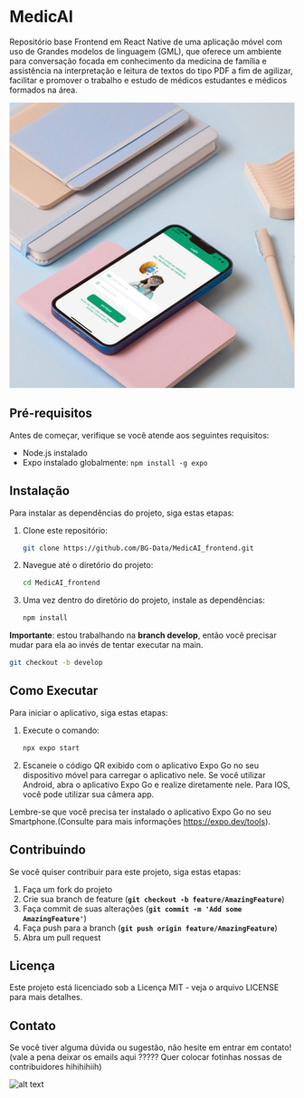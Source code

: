 # MedicAI

Repositório base Frontend em React Native de uma aplicação móvel com uso de Grandes modelos de linguagem (GML), que oferece um ambiente para conversação focada em conhecimento da medicina de família e assistência na interpretação e leitura de textos do tipo PDF a fim de agilizar, facilitar e promover o trabalho e estudo de médicos estudantes e médicos formados na área.

![alt text](assets/MedicAI.png)

## **Pré-requisitos**

Antes de começar, verifique se você atende aos seguintes requisitos:

- Node.js instalado
- Expo instalado globalmente: `npm install -g expo`

## **Instalação**

Para instalar as dependências do projeto, siga estas etapas:

1. Clone este repositório:
    
    ```bash
    git clone https://github.com/BG-Data/MedicAI_frontend.git
    ```
    
2. Navegue até o diretório do projeto:
    
    ```bash
    cd MedicAI_frontend
    ```
    
3. Uma vez dentro do diretório do projeto, instale as dependências:
    
    ```bash
    npm install
    ```
    

**Importante**: estou trabalhando na **branch develop**, então você precisar mudar para ela ao invés de tentar executar na main.

```bash
git checkout -b develop
```

## **Como Executar**

Para iniciar o aplicativo, siga estas etapas:

1. Execute o comando:
    
    ```bash
    npx expo start
    ```
    
2. Escaneie o código QR exibido com o aplicativo Expo Go no seu dispositivo móvel para carregar o aplicativo nele. Se você utilizar Android, abra o aplicativo Expo Go e realize diretamente nele. Para IOS, você pode utilizar sua câmera app.

Lembre-se que você precisa ter instalado o aplicativo Expo Go no seu Smartphone.(Consulte para mais informações https://expo.dev/tools).

## **Contribuindo**

Se você quiser contribuir para este projeto, siga estas etapas:

1. Faça um fork do projeto
2. Crie sua branch de feature (**`git checkout -b feature/AmazingFeature`**)
3. Faça commit de suas alterações (**`git commit -m 'Add some AmazingFeature'`**)
4. Faça push para a branch (**`git push origin feature/AmazingFeature`**)
5. Abra um pull request

## **Licença**

Este projeto está licenciado sob a Licença MIT - veja o arquivo LICENSE para mais detalhes.

## **Contato**

Se você tiver alguma dúvida ou sugestão, não hesite em entrar em contato! (vale a pena deixar os emails aqui ????? Quer colocar fotinhas nossas de contribuidores hihihihiih)

![alt text](assets/MedicAI(2).png)